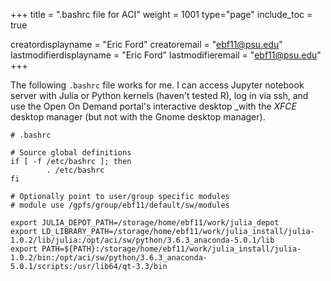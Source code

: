+++
title = ".bashrc file for ACI"
weight = 1001
type="page"
include_toc = true

creatordisplayname = "Eric Ford"
creatoremail = "ebf11@psu.edu"
lastmodifierdisplayname = "Eric Ford"
lastmodifieremail = "ebf11@psu.edu"
+++

The following `.bashrc` file works for me.  I can access Jupyter notebook server with Julia or Python kernels (haven't tested R), log in via ssh,  and use the Open On Demand portal's interactive desktop _with the _XFCE_ desktop manager (but not with the Gnome desktop manager).  

```shell
# .bashrc

# Source global definitions
if [ -f /etc/bashrc ]; then
        . /etc/bashrc
fi

# Optionally point to user/group specific modules
# module use /gpfs/group/ebf11/default/sw/modules

export JULIA_DEPOT_PATH=/storage/home/ebf11/work/julia_depot
export LD_LIBRARY_PATH=/storage/home/ebf11/work/julia_install/julia-1.0.2/lib/julia:/opt/aci/sw/python/3.6.3_anaconda-5.0.1/lib
export PATH=${PATH}:/storage/home/ebf11/work/julia_install/julia-1.0.2/bin:/opt/aci/sw/python/3.6.3_anaconda-5.0.1/scripts:/usr/lib64/qt-3.3/bin

```

